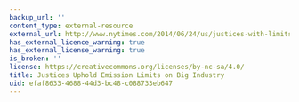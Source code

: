 ```yaml
---
backup_url: ''
content_type: external-resource
external_url: http://www.nytimes.com/2014/06/24/us/justices-with-limits-let-epa-curb-power-plant-gases.html
has_external_licence_warning: true
has_external_license_warning: true
is_broken: ''
license: https://creativecommons.org/licenses/by-nc-sa/4.0/
title: Justices Uphold Emission Limits on Big Industry
uid: efaf8633-4688-44d3-bc48-c088733eb647
---
```

